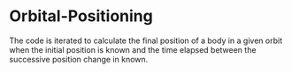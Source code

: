 # Orbital-Positioning
The code is iterated to calculate the final position of a body in a given orbit when the initial position is known and the time elapsed between the successive position change in known.
